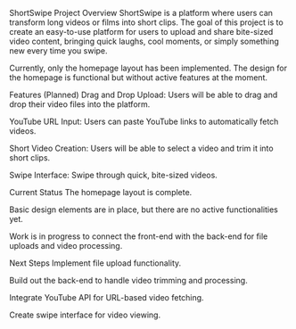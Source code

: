 ShortSwipe
Project Overview
ShortSwipe is a platform where users can transform long videos or films into short clips. The goal of this project is to create an easy-to-use platform for users to upload and share bite-sized video content, bringing quick laughs, cool moments, or simply something new every time you swipe.

Currently, only the homepage layout has been implemented. The design for the homepage is functional but without active features at the moment.

Features (Planned)
Drag and Drop Upload: Users will be able to drag and drop their video files into the platform.

YouTube URL Input: Users can paste YouTube links to automatically fetch videos.

Short Video Creation: Users will be able to select a video and trim it into short clips.

Swipe Interface: Swipe through quick, bite-sized videos.

Current Status
The homepage layout is complete.

Basic design elements are in place, but there are no active functionalities yet.

Work is in progress to connect the front-end with the back-end for file uploads and video processing.

Next Steps
Implement file upload functionality.

Build out the back-end to handle video trimming and processing.

Integrate YouTube API for URL-based video fetching.

Create swipe interface for video viewing.
